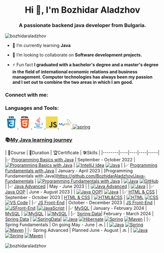 <h1 align="center">Hi 👋, I'm Bozhidar Aladzhov</h1>
<h3 align="center">A passionate backend java developer from Bulgaria.</h3>

<p align="left"> <img src="https://komarev.com/ghpvc/?username=bozhidaraladzhov&label=Profile%20views&color=0e75b6&style=flat" alt="bozhidaraladzhov" /> </p>

- 🌱 I’m currently learning **Java**

- 👯 I’m looking to collaborate on **Software development projects.**

- ⚡ Fun fact **I graduated with a bachelor's degree and a master's degree in the field of international economic relations and business management. Computer technologies has always been my passion and I set out to combine the two areas in which I am good.**

<h3 align="left">Connect with me:</h3>
<p align="left">
</p>

<h3 align="left">Languages and Tools:</h3>
<p align="left"> <a href="https://www.w3schools.com/css/" target="_blank" rel="noreferrer"> <img src="https://raw.githubusercontent.com/devicons/devicon/master/icons/css3/css3-original-wordmark.svg" alt="css3" width="40" height="40"/> </a> <a href="https://www.w3.org/html/" target="_blank" rel="noreferrer"> <img src="https://raw.githubusercontent.com/devicons/devicon/master/icons/html5/html5-original-wordmark.svg" alt="html5" width="40" height="40"/> </a> <a href="https://www.java.com" target="_blank" rel="noreferrer"> <img src="https://raw.githubusercontent.com/devicons/devicon/master/icons/java/java-original.svg" alt="java" width="40" height="40"/> </a> <a href="https://developer.mozilla.org/en-US/docs/Web/JavaScript" target="_blank" rel="noreferrer"> <img src="https://raw.githubusercontent.com/devicons/devicon/master/icons/javascript/javascript-original.svg" alt="javascript" width="40" height="40"/> </a> <a href="https://www.mysql.com/" target="_blank" rel="noreferrer"> <img src="https://raw.githubusercontent.com/devicons/devicon/master/icons/mysql/mysql-original-wordmark.svg" alt="mysql" width="40" height="40"/> </a> <a href="https://spring.io/" target="_blank" rel="noreferrer"> <img src="https://www.vectorlogo.zone/logos/springio/springio-icon.svg" alt="spring" width="40" height="40"/> </a> </p>

### 📚[My Java learning journey](https://softuni.bg/curriculum)
| 🧾Course | 📅Duration | 🏆Certificate | 🛠️Skills | 
|--------|----|----|----|-----|
|✅ [Programming Basics with Java](https://softuni.bg/trainings/3868/programming-basics-with-java-september-2022) | September - October 2022 | <a href="https://softuni.bg/certificates/details/143354/08db27ac" rel="nofollow"><img src="https://user-images.githubusercontent.com/101351760/225559811-ed4dc164-5dbf-42dd-aa09-3bca9bf4d1ec.png" alt="Programming Basics with Java"></a> |  [![IntelliJ Idea](https://skillicons.dev/icons?i=idea&theme=light)](https://www.jetbrains.com/idea/) [![Java](https://skillicons.dev/icons?i=java&theme=light)](https://www.java.com/en/) |
|✅ [Programming Fundamentals with Java](https://softuni.bg/trainings/3951/programming-fundamentals-with-java-january-2023) | January - April 2023 | [Programming Fundamentals with Java](https://github.com/BozhidarAladzhov/Java-Fundamentals | <a href="https://softuni.bg/certificates/details/169243/27c1b69d" rel="nofollow"><img src="https://user-images.githubusercontent.com/101351760/229783981-48f70750-813a-46f6-8b24-d64cbb6cbd57.png" alt="Programming Fundamentals with Java"></a> | [![Java](https://skillicons.dev/icons?i=java&theme=light)](https://www.java.com/en/) [![GitHub](https://skillicons.dev/icons?i=github&theme=light)](https://github.com/) |
|✅ [Java Advanced](https://softuni.bg/trainings/4100/java-advanced-may-2023) | May - June 2023 |  | <a href="https://softuni.bg/certificates/details/174522/267a35ba" rel="nofollow"><img src="https://softuni.bg/files/courses/Java_Advanced1234.jpg" alt="Java Advanced"></a> | [![Java](https://skillicons.dev/icons?i=java&theme=light)](https://www.java.com/en/) |
|✅ [Java OOP](https://softuni.bg/trainings/4101/java-oop-june-2023) | June - August 2023 |  | <a href="https://softuni.bg/certificates/details/181411/36d8a0ee" rel="nofollow"><img src="https://softuni.bg/Files/Courses/java_oop12.jpg" alt="Java OOP"></a>| [![Java](https://skillicons.dev/icons?i=java&theme=light)](https://www.java.com/en/) |
|✅ [HTML & CSS](https://softuni.bg/trainings/4239/html-and-css-september-2023) | September - October 2023 | [HTML & CSS](https://github.com/BozhidarAladzhov/JS-Front-End-HTML-CSS) | <a href="https://softuni.bg/certificates/details/190683/15f929a6" rel="nofollow"><img src="https://softuni.bg/files/courses/html_css12.jpg" alt="HTML&CSS"></a> | [![HTML](https://skillicons.dev/icons?i=html&theme=light)](https://en.wikipedia.org/wiki/HTML) [![CSS](https://skillicons.dev/icons?i=css&theme=light)](https://en.wikipedia.org/wiki/CSS) [![VS Code](https://skillicons.dev/icons?i=vscode&theme=light)](https://code.visualstudio.com/) |
|✅ [JS Front-End](https://softuni.bg/trainings/4240/js-front-end-october-2023) | October - December 2023 | [JS Front-End](https://github.com/BozhidarAladzhov/JS-Front-End-JavaScript) | <a href="https://softuni.bg/certificates/details/199100/3ad1bf7d" rel="nofollow"><img src="https://softuni.bg/Files/Courses/JSFront-EnD1.png" alt="JSFront-End"></a> |[![JavaScript](https://skillicons.dev/icons?i=js&theme=light)](https://developer.mozilla.org/en-US/docs/Web/JavaScript) |
|✅ [MySQL](https://softuni.bg/trainings/4365/mysql-january-2024) | January - February 2024 | [MySQL](https://github.com/BozhidarAladzhov/Java-DataBase) | <a href="https://softuni.bg/certificates/details/202716/cd52b380" rel="nofollow"><img src="https://softuni.bg/files/courses/mysql123.jpg" alt="MySQL"></a> | [![MySQL](https://skillicons.dev/icons?i=mysql&theme=light)](https://www.mysql.com/) |
|✅ [Spring Data](https://softuni.bg/trainings/4366/spring-data-february-2024)| February - March 2024 | [Spring Data]() | <a href="https://softuni.bg/certificates/details/209298/0e16cc88" rel="nofollow"><img src="https://softuni.bg/Files/Courses/14.06springdata_.png" alt="SpringData"></a>| [![Java](https://skillicons.dev/icons?i=java&theme=light)](https://www.java.com/en/) [![Hibernate](https://skillicons.dev/icons?i=hibernate&theme=light)](https://hibernate.org/) [![Spring](https://skillicons.dev/icons?i=spring&theme=light)](https://spring.io/) [![Maven](https://skillicons.dev/icons?i=maven&theme=light)](https://maven.apache.org/) |
|💡 Spring Fundamentals | On going May - June  | 🔜 |  | [![Java](https://skillicons.dev/icons?i=java&theme=light)](https://www.java.com/en/) [![Spring](https://skillicons.dev/icons?i=spring&theme=light)](https://spring.io/) [![Maven](https://skillicons.dev/icons?i=maven&theme=light)](https://maven.apache.org/) |
|💡 Spring Advanced | Planned June - August  | 🔜 |  | [![Java](https://skillicons.dev/icons?i=java&theme=light)](https://www.java.com/en/) [![Spring](https://skillicons.dev/icons?i=spring&theme=light)](https://spring.io/) [![Maven](https://skillicons.dev/icons?i=maven&theme=light)](https://maven.apache.org/) |

<p><img align="center" src="https://github-readme-stats.vercel.app/api/top-langs?username=bozhidaraladzhov&show_icons=true&locale=en&layout=compact" alt="bozhidaraladzhov" /></p>

